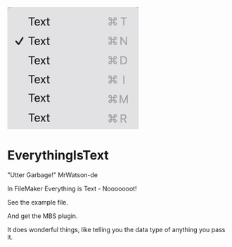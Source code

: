 ![EverythingIsTextTextTextTextText](EverythingIsTextTextTextTextText.png)
# EverythingIsText
"Utter Garbage!" MrWatson-de


In FileMaker Everything is Text - Nooooooot!

See the example file.

And get the MBS plugin.

It does wonderful things, like telling you the data type of anything you pass it.
